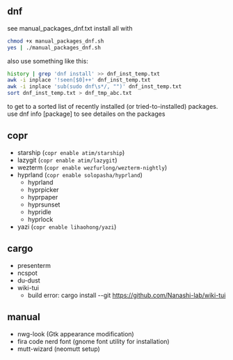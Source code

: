 ## dnf
see manual_packages_dnf.txt
install all with
```sh
chmod +x manual_packages_dnf.sh
yes | ./manual_packages_dnf.sh
```

also use something like this:
```sh
history | grep 'dnf install' >> dnf_inst_temp.txt
awk -i inplace '!seen[$0]++' dnf_inst_temp.txt
awk -i inplace 'sub(sudo dnf\s*/, "")' dnf_inst_temp.txt
sort dnf_inst_temp.txt > dnf_tmp_abc.txt
```
to get to a sorted list of recently installed
(or tried-to-installed) packages.
use dnf info [package] to see detailes on the packages

## copr
- starship (`copr enable atim/starship`)
- lazygit (`copr enable atim/lazygit`)
- wezterm (`copr enable wezfurlong/wezterm-nightly`)
- hyprland (`copr enable solopasha/hyprland`)
    + hyprland
    + hyprpicker
    + hyprpaper
    + hyprsunset
    + hypridle
    + hyprlock
- yazi (`copr enable lihaohong/yazi`)

## cargo
- presenterm
- ncspot
- du-dust
- wiki-tui
    + build error: cargo install --git https://github.com/Nanashi-lab/wiki-tui

## manual
- nwg-look (Gtk appearance modification)
- fira code nerd font (gnome font utility for installation)
- mutt-wizard (neomutt setup)

